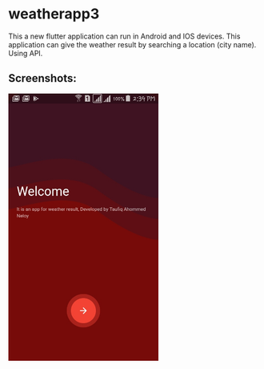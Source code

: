 # weatherapp3

This a new flutter application can run in Android and IOS devices. This application can give the weather result by searching a location (city name). Using API. 

## Screenshots: 

<img src="Screenshot/1.jpg" width = "300">
